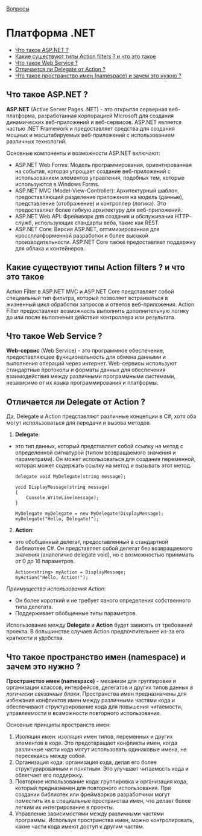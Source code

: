 [Вопросы](README.md)

# Платформа .NET
+ [Что такое ASP.NET ?](#что-такое-aspnet-)
+ [Какие существуют типы Action filters ? и что это такое](#какие-существуют-типы-action-filters--и-что-это-такое)
+ [Что такое Web Service ?](#что-такое-web-service-)
+ [Отличается ли Delegate от Action ?](#отличается-ли-delegate-от-action-)
+ [Что такое пространство имен (namespace) и зачем это нужно ?](#что-такое-пространство-имен-namespace-и-зачем-это-нужно-)

## Что такое ASP.NET ?
**ASP.NET** (Active Server Pages .NET) - это открытая серверная веб-платформа, разработанная корпорацией Microsoft для создания динамических веб-приложений и веб-сервисов. ASP.NET является частью .NET Framework и предоставляет средства для создания мощных и масштабируемых веб-приложений с использованием различных технологий.

Основные компоненты и возможности ASP.NET включают:
- ASP.NET Web Forms: Модель программирования, ориентированная на события, которая упрощает создание веб-приложений с использованием элементов управления, подобных тем, которые используются в Windows Forms.
- ASP.NET MVC (Model-View-Controller): Архитектурный шаблон, предоставляющий разделение приложения на модель (данные), представление (отображение) и контроллер (логика). Это предоставляет более гибкую архитектуру для веб-приложений.
- ASP.NET Web API: Фреймворк для создания и обслуживания HTTP-служб, использующих стандарты веба, такие как REST.
- ASP.NET Core: Версия ASP.NET, оптимизированная для кроссплатформенной разработки и более высокой производительности. ASP.NET Core также предоставляет поддержку для облака и контейнеров.

## Какие существуют типы Action filters ? и что это такое
Action Filter в ASP.NET MVC и ASP.NET Core представляет собой специальный тип фильтра, который позволяет встраиваться в жизненный цикл обработки запросов и ответов веб-приложения. Action Filter предоставляет возможность выполнить дополнительную логику до или после выполнения действия контроллера или результата.

## Что такое Web Service ?
**Web-сервис** (Web Service) - это программное обеспечение, предоставляющее функциональность для обмена данными и выполнения операций через интернет. Web-сервисы используют стандартные протоколы и форматы данных для обеспечения взаимодействия между различными программными системами, независимо от их языка программирования и платформы.

## Отличается ли Delegate от Action ?
Да, Delegate и Action представляют различные концепции в C#, хотя оба могут использоваться для передачи и вызова методов.

1. **Delegate**:
- это тип данных, который представляет собой ссылку на метод с определенной сигнатурой (типом возвращаемого значения и параметрами). Он может использоваться для создания переменной, которая может содержать ссылку на метод и вызывать этот метод.
    ```
    delegate void MyDelegate(string message);

    void DisplayMessage(string message)
    {
        Console.WriteLine(message);
    }

    MyDelegate myDelegate = new MyDelegate(DisplayMessage);
    myDelegate("Hello, Delegate!");
    ```
2. **Action**:
- это обобщенный делегат, предоставленный в стандартной библиотеке C#. Он представляет собой делегат без возвращаемого значения (аналогично delegate void), но с возможностью принимать от 0 до 16 параметров.
    ```
    Action<string> myAction = DisplayMessage;
    myAction("Hello, Action!");
    ```
*Преимущества использования Action:*
- Он более короткий и не требует явного определения собственного типа делегата.
- Поддерживает обобщенные типы параметров.

Использование между **Delegate** и **Action** будет зависеть от требований проекта. В большинстве случаев Action предпочтительнее из-за его краткости и удобства.

## Что такое пространство имен (namespace) и зачем это нужно ?
**Пространство имен (namespace)** - механизм для группировки и организации классов, интерфейсов, делегатов и других типов данных *в логически связанные блоки*. Пространства имен предназначены для избежания конфликтов имен между различными частями кода и обеспечивают структурирование кода для повышения читаемости, управляемости и возможности повторного использования.

Основные принципы пространств имен:
1. Изоляция имен: изоляция имен типов, переменных и других элементов в коде. Это предотвращает конфликты имен, когда различные части кода могут использовать одинаковые имена, не пересекаясь между собой.
2. Организация кода: организация кода, делая его более структурированным и понятным. Это улучшает читаемость кода и облегчает его поддержку.
3. Повторное использование кода: группировка и организация кода, который предназначен для повторного использования. При создании библиотек или фреймворков разработчики могут поместить их в специальные пространства имен, что делает более легким их интегрирование в проекты.
4. Управление зависимостями между различными частями программы. Используя пространства имен, можно контролировать, какие части кода имеют доступ к другим частям.
